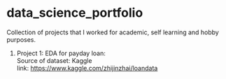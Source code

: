 # data_science_portfolio
Collection of projects that I worked for academic, self learning and hobby purposes.



1. Project 1: EDA for payday loan:  
Source of dataset: Kaggle   
link: https://www.kaggle.com/zhijinzhai/loandata
